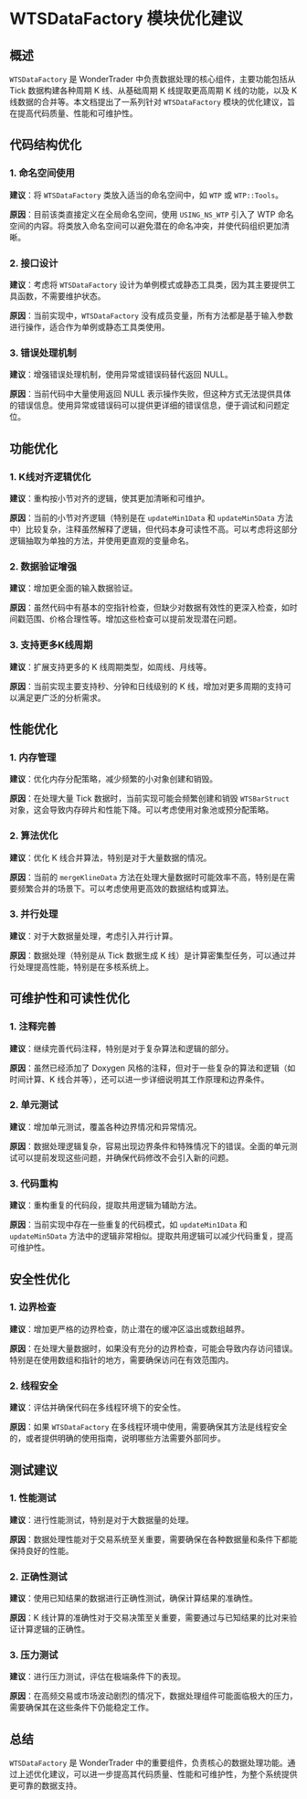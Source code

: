 # WTSDataFactory 模块优化建议

## 概述

`WTSDataFactory` 是 WonderTrader 中负责数据处理的核心组件，主要功能包括从 Tick 数据构建各种周期 K 线、从基础周期 K 线提取更高周期 K 线的功能，以及 K 线数据的合并等。本文档提出了一系列针对 `WTSDataFactory` 模块的优化建议，旨在提高代码质量、性能和可维护性。

## 代码结构优化

### 1. 命名空间使用

**建议**：将 `WTSDataFactory` 类放入适当的命名空间中，如 `WTP` 或 `WTP::Tools`。

**原因**：目前该类直接定义在全局命名空间，使用 `USING_NS_WTP` 引入了 WTP 命名空间的内容。将类放入命名空间可以避免潜在的命名冲突，并使代码组织更加清晰。

### 2. 接口设计

**建议**：考虑将 `WTSDataFactory` 设计为单例模式或静态工具类，因为其主要提供工具函数，不需要维护状态。

**原因**：当前实现中，`WTSDataFactory` 没有成员变量，所有方法都是基于输入参数进行操作，适合作为单例或静态工具类使用。

### 3. 错误处理机制

**建议**：增强错误处理机制，使用异常或错误码替代返回 NULL。

**原因**：当前代码中大量使用返回 NULL 表示操作失败，但这种方式无法提供具体的错误信息。使用异常或错误码可以提供更详细的错误信息，便于调试和问题定位。

## 功能优化

### 1. K线对齐逻辑优化

**建议**：重构按小节对齐的逻辑，使其更加清晰和可维护。

**原因**：当前的小节对齐逻辑（特别是在 `updateMin1Data` 和 `updateMin5Data` 方法中）比较复杂，注释虽然解释了逻辑，但代码本身可读性不高。可以考虑将这部分逻辑抽取为单独的方法，并使用更直观的变量命名。

### 2. 数据验证增强

**建议**：增加更全面的输入数据验证。

**原因**：虽然代码中有基本的空指针检查，但缺少对数据有效性的更深入检查，如时间戳范围、价格合理性等。增加这些检查可以提前发现潜在问题。

### 3. 支持更多K线周期

**建议**：扩展支持更多的 K 线周期类型，如周线、月线等。

**原因**：当前实现主要支持秒、分钟和日线级别的 K 线，增加对更多周期的支持可以满足更广泛的分析需求。

## 性能优化

### 1. 内存管理

**建议**：优化内存分配策略，减少频繁的小对象创建和销毁。

**原因**：在处理大量 Tick 数据时，当前实现可能会频繁创建和销毁 `WTSBarStruct` 对象，这会导致内存碎片和性能下降。可以考虑使用对象池或预分配策略。

### 2. 算法优化

**建议**：优化 K 线合并算法，特别是对于大量数据的情况。

**原因**：当前的 `mergeKlineData` 方法在处理大量数据时可能效率不高，特别是在需要频繁合并的场景下。可以考虑使用更高效的数据结构或算法。

### 3. 并行处理

**建议**：对于大数据量处理，考虑引入并行计算。

**原因**：数据处理（特别是从 Tick 数据生成 K 线）是计算密集型任务，可以通过并行处理提高性能，特别是在多核系统上。

## 可维护性和可读性优化

### 1. 注释完善

**建议**：继续完善代码注释，特别是对于复杂算法和逻辑的部分。

**原因**：虽然已经添加了 Doxygen 风格的注释，但对于一些复杂的算法和逻辑（如时间计算、K 线合并等），还可以进一步详细说明其工作原理和边界条件。

### 2. 单元测试

**建议**：增加单元测试，覆盖各种边界情况和异常情况。

**原因**：数据处理逻辑复杂，容易出现边界条件和特殊情况下的错误。全面的单元测试可以提前发现这些问题，并确保代码修改不会引入新的问题。

### 3. 代码重构

**建议**：重构重复的代码段，提取共用逻辑为辅助方法。

**原因**：当前实现中存在一些重复的代码模式，如 `updateMin1Data` 和 `updateMin5Data` 方法中的逻辑非常相似。提取共用逻辑可以减少代码重复，提高可维护性。

## 安全性优化

### 1. 边界检查

**建议**：增加更严格的边界检查，防止潜在的缓冲区溢出或数组越界。

**原因**：在处理大量数据时，如果没有充分的边界检查，可能会导致内存访问错误。特别是在使用数组和指针的地方，需要确保访问在有效范围内。

### 2. 线程安全

**建议**：评估并确保代码在多线程环境下的安全性。

**原因**：如果 `WTSDataFactory` 在多线程环境中使用，需要确保其方法是线程安全的，或者提供明确的使用指南，说明哪些方法需要外部同步。

## 测试建议

### 1. 性能测试

**建议**：进行性能测试，特别是对于大数据量的处理。

**原因**：数据处理性能对于交易系统至关重要，需要确保在各种数据量和条件下都能保持良好的性能。

### 2. 正确性测试

**建议**：使用已知结果的数据进行正确性测试，确保计算结果的准确性。

**原因**：K 线计算的准确性对于交易决策至关重要，需要通过与已知结果的比对来验证计算逻辑的正确性。

### 3. 压力测试

**建议**：进行压力测试，评估在极端条件下的表现。

**原因**：在高频交易或市场波动剧烈的情况下，数据处理组件可能面临极大的压力，需要确保其在这些条件下仍能稳定工作。

## 总结

`WTSDataFactory` 是 WonderTrader 中的重要组件，负责核心的数据处理功能。通过上述优化建议，可以进一步提高其代码质量、性能和可维护性，为整个系统提供更可靠的数据支持。
